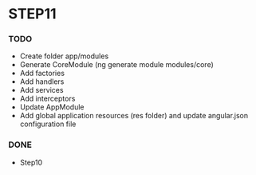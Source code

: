 # STEP11

### TODO
- Create folder app/modules
- Generate CoreModule (ng generate module modules/core)
- Add factories
- Add handlers
- Add services
- Add interceptors
- Update AppModule
- Add global application resources (res folder) and update angular.json configuration file

### DONE
- Step10